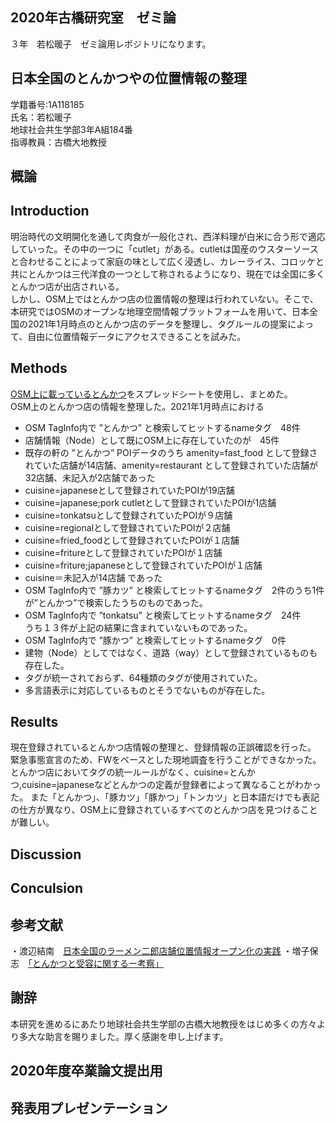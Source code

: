 ## 2020年古橋研究室　ゼミ論
３年　若松暖子　ゼミ論用レポジトリになります。
## 日本全国のとんかつやの位置情報の整理
学籍番号:1A118185  
氏名：若松暖子  
地球社会共生学部3年A組184番  
指導教員：古橋大地教授

## 概論

## Introduction
明治時代の文明開化を通して肉食が一般化され、西洋料理が白米に合う形で適応していった。その中の一つに「cutlet」がある。cutletは国産のウスターソースと合わせることによって家庭の味として広く浸透し、カレーライス、コロッケと共にとんかつは三代洋食の一つとして称されるようになり、現在では全国に多くとんかつ店が出店されいる。  
しかし、OSM上ではとんかつ店の位置情報の整理は行われていない。そこで、本研究ではOSMのオープンな地理空間情報プラットフォームを用いて、日本全国の2021年1月時点のとんかつ店のデータを整理し、タグルールの提案によって、自由に位置情報データにアクセスできることを試みた。

## Methods
[OSM上に載っているとんかつ](https://docs.google.com/spreadsheets/d/1xnWAmlLVDLfa12DDGjNbNfGhFdzVgP8gkxIkSMBPE1U/edit?usp=sharing)をスプレッドシートを使用し、まとめた。  
OSM上のとんかつ店の情報を整理した。2021年1月時点における
* OSM TagInfo内で ”とんかつ” と検索してヒットするnameタグ　48件
* 店舗情報（Node）として既にOSM上に存在していたのが　45件
* 既存の軒の ”とんかつ” POIデータのうち amenity=fast_food として登録されていた店舗が14店舗、amenity=restaurant として登録されていた店舗が32店舗、未記入が2店舗であった
* cuisine=japaneseとして登録されていたPOIが19店舗 
* cuisine=japanese;pork cutletとして登録されていたPOIが1店舗 
* cuisine=tonkatsuとして登録されていたPOIが９店舗 
* cuisine=regionalとして登録されていたPOIが２店舗 
* cuisine=fried_foodとして登録されていたPOIが１店舗 
* cuisine=fritureとして登録されていたPOIが１店舗 
* cuisine=friture;japaneseとして登録されていたPOIが１店舗 
* cuisine＝未記入が14店舗 であった
* OSM TagInfo内で ”豚カツ” と検索してヒットするnameタグ　2件のうち1件が”とんかつ”で検索したうちのものであった。
* OSM TagInfo内で ”tonkatsu” と検索してヒットするnameタグ　24件  
 うち１３件が上記の結果に含まれていないものであった。
* OSM TagInfo内で ”豚かつ” と検索してヒットするnameタグ　0件
* 建物（Node）としてではなく、道路（way）として登録されているものも存在した。
* タグが統一されておらず、64種類のタグが使用されていた。
* 多言語表示に対応しているものとそうでないものが存在した。

## Results
現在登録されているとんかつ店情報の整理と、登録情報の正誤確認を行った。 
緊急事態宣言のため、FWをベースとした現地調査を行うことができなかった。
とんかつ店においてタグの統一ルールがなく、cuisine=とんかつ,cuisine=japaneseなどとんかつの定義が登録者によって異なることがわかった。
また「とんかつ」、「豚カツ」「豚かつ」「トンカツ」と日本語だけでも表記の仕方が異なり、OSM上に登録されているすべてのとんかつ店を見つけることが難しい。
## Discussion

## Conculsion
## 参考文献
・渡辺結南　[日本全国のラーメン二郎店舗位置情報オープン化の実践](https://furuhashilab.github.io/www4yunawatanabe/)
・増子保志　[「とんかつと受容に関するー考察」](https://www.jstage.jst.go.jp/article/gscs/16/1/16_3/_pdf/-char/ja)
## 謝辞
本研究を進めるにあたり地球社会共生学部の古橋大地教授をはじめ多くの方々より多大な助言を賜りました。厚く感謝を申し上げます。

## 2020年度卒業論文提出用
## 発表用プレゼンテーション

